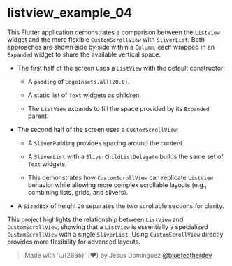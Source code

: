 # listview_example_04

This Flutter application demonstrates a comparison between the `ListView` widget and the more flexible `CustomScrollView` with `SliverList`. Both approaches are shown side by side within a `Column`, each wrapped in an `Expanded` widget to share the available vertical space.

- The first half of the screen uses a `ListView` with the default constructor:
  - A `padding` of `EdgeInsets.all(20.0)`.

  - A static list of `Text` widgets as children.
  - The `ListView` expands to fill the space provided by its `Expanded` parent.

- The second half of the screen uses a `CustomScrollView`:
  - A `SliverPadding` provides spacing around the content.

  - A `SliverList` with a `SliverChildListDelegate` builds the same set of `Text` widgets.
  - This demonstrates how `CustomScrollView` can replicate `ListView` behavior while allowing more complex scrollable layouts (e.g., combining lists, grids, and slivers).

- A `SizedBox` of height `20` separates the two scrollable sections for clarity.

This project highlights the relationship between `ListView` and `CustomScrollView`, showing that a `ListView` is essentially a specialized `CustomScrollView` with a single `SliverList`. Using `CustomScrollView` directly provides more flexibility for advanced layouts.

> Made with '\u{2665}' (♥) by Jesús Domínguez [@bluefeatherdev](https://github.com/bluefeatherdev)
